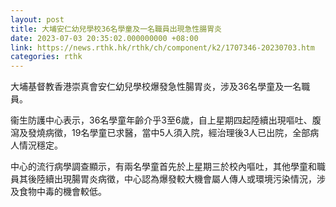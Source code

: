 ```yaml
---
layout: post
title: 大埔安仁幼兒學校36名學童及一名職員出現急性腸胃炎
date: 2023-07-03 20:35:02.000000000 +08:00
link: https://news.rthk.hk/rthk/ch/component/k2/1707346-20230703.htm
categories: rthk
---
```


大埔基督教香港崇真會安仁幼兒學校爆發急性腸胃炎，涉及36名學童及一名職員。

衞生防護中心表示，36名學童年齡介乎3至6歲，自上星期四起陸續出現嘔吐、腹瀉及發燒病徵，19名學童已求醫，當中5人須入院，經治理後3人已出院，全部病人情況穩定。

中心的流行病學調查顯示，有兩名學童首先於上星期三於校內嘔吐，其他學童和職員其後陸續出現腸胃炎病徵，中心認為爆發較大機會屬人傳人或環境污染情況，涉及食物中毒的機會較低。
